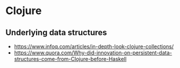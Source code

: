 # Clojure

## Underlying data structures

- https://www.infoq.com/articles/in-depth-look-clojure-collections/
- https://www.quora.com/Why-did-innovation-on-persistent-data-structures-come-from-Clojure-before-Haskell
